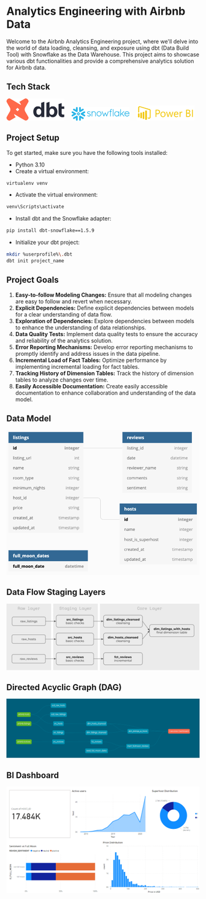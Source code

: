 # Analytics Engineering with Airbnb Data

Welcome to the Airbnb Analytics Engineering project, where we'll delve into the world of data loading, cleansing, and exposure using dbt (Data Build Tool) with Snowflake as the Data Warehouse. This project aims to showcase various dbt functionalities and provide a comprehensive analytics solution for Airbnb data.

## Tech Stack

<p align="left">
  <img src="assets/dbt-logo.png" alt="dbt - Data Build Tool" width="30%" style="margin-right: 15px;" />
  <img src="assets/snowflake-logo.png" alt="Snowflake Data Warehouse" width="30%" style="margin-right: 15px;" />
  <img src="assets/powerbi-logo.png" alt="Power BI" width="30%" />
</p>

## Project Setup

To get started, make sure you have the following tools installed:

- Python 3.10
- Create a virtual environment:

```bash
virtualenv venv
```

- Activate the virtual environment:

```bash
venv\Scripts\activate
```

- Install dbt and the Snowflake adapter:

```bash
pip install dbt-snowflake==1.5.9
```

- Initialize your dbt project:

```bash
mkdir %userprofile%\.dbt
dbt init project_name
```

## Project Goals

1. **Easy-to-follow Modeling Changes:** Ensure that all modeling changes are easy to follow and revert when necessary.
2. **Explicit Dependencies:** Define explicit dependencies between models for a clear understanding of data flow.
3. **Exploration of Dependencies:** Explore dependencies between models to enhance the understanding of data relationships.
4. **Data Quality Tests:** Implement data quality tests to ensure the accuracy and reliability of the analytics solution.
5. **Error Reporting Mechanisms:** Develop error reporting mechanisms to promptly identify and address issues in the data pipeline.
6. **Incremental Load of Fact Tables:** Optimize performance by implementing incremental loading for fact tables.
7. **Tracking History of Dimension Tables:** Track the history of dimension tables to analyze changes over time.
8. **Easily Accessible Documentation:** Create easily accessible documentation to enhance collaboration and understanding of the data model.

## Data Model

![Data Model](assets/input_schema.png)

## Data Flow Staging Layers

![Data Flow Staging Layers](assets/data-flow-progress.png)

## Directed Acyclic Graph (DAG)

![DAG](assets/dbt-solution-dag.png)

## BI Dashboard

![BI Dashboard](assets/powerbi-report.png)
